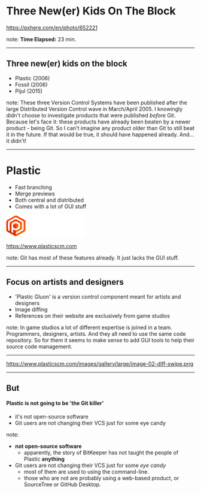 <!-- .slide: data-background="img/background/usb-sticks.jpg" data-background-color="black" data-background-opacity="0.3"-->

# Three New(er) Kids On The Block

<https://pxhere.com/en/photo/652221>  <!-- .element: class="attribution" -->

note: 
**Time Elapsed:** 23 min.

---

## Three new(er) kids on the block

* Plastic (2006)
* Fossil (2006)
* Pijul (2015)

note: 
These three Version Control Systems have been published after the large Distributed Version Control wave in March/April 2005.
I knowingly didn't choose to investigate products that were published *before* Git.
Because let's face it: these products have already been beaten by a newer product - being Git.
So I can't imagine any product older than Git to still beat it in the future.
If that would be true, it should have happened already.
And... it didn't!

---

# Plastic

* Fast branching <!-- .element: class="fragment fade-in-then-semi-out" -->
* Merge previews <!-- .element: class="fragment fade-in-then-semi-out" -->
* Both central and distributed <!-- .element: class="fragment fade-in-then-semi-out" -->
* Comes with a lot of GUI stuff <!-- .element: class="fragment fade-in-then-semi-out" -->

![Plastic logo](img/logos/plastic.png) <!-- .element: class="no-background" -->

<https://www.plasticscm.com> <!-- .element: class="attribution" -->

note:
Git has most of these features already.
It just lacks the GUI stuff.

---

## Focus on artists and designers

* 'Plastic Gluon' is a version control component meant for artists and designers <!-- .element: class="fragment fade-in-then-semi-out" -->
* Image diffing <!-- .element: class="fragment fade-in-then-semi-out" -->
* References on their website are exclusively from game studios <!-- .element: class="fragment fade-in-then-semi-out" -->

note:
In game studios a lot of different expertise is joined in a team.
Programmers, designers, artists. 
And they all need to use the same code repository.
So for them it seems to make sense to add GUI tools to help their source code management.

---

<!-- .slide: data-background="img/plastic-image-compare.png" -->

<https://www.plasticscm.com/images/gallery/large/image-02-diff-swipe.png> <!-- .element: class="attribution" -->

---

## But
#### Plastic is not going to be 'the Git killer'

* it's not open-source software <!-- .element: class="fragment fade-in-then-semi-out" -->
* Git users are not changing their VCS just for some eye candy <!-- .element: class="fragment fade-in-then-semi-out" -->

note:
* **not open-source software**
  * apparently, the story of BitKeeper has not taught the people of Plastic **anything**
* Git users are not changing their VCS just for some *eye candy*
  * most of them are used to using the command-line.
  * those who are not are probably using a web-based product, or SourceTree or GitHub Desktop.
